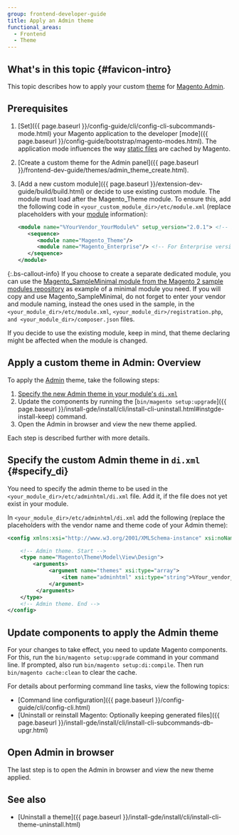 ```yaml
---
group: frontend-developer-guide
title: Apply an Admin theme
functional_areas:
  - Frontend
  - Theme
---
```


## What's in this topic {#favicon-intro}

This topic describes how to apply your custom [theme](https://glossary.magento.com/theme) for [Magento Admin](https://glossary.magento.com/magento-admin).

## Prerequisites

1. [Set]({{ page.baseurl }}/config-guide/cli/config-cli-subcommands-mode.html) your Magento application to the developer [mode]({{ page.baseurl }}/config-guide/bootstrap/magento-modes.html). The application mode influences the way [static files](https://glossary.magento.com/static-files) are cached by Magento.
1. [Create a custom theme for the Admin panel]({{ page.baseurl }}/frontend-dev-guide/themes/admin_theme_create.html).
1. [Add a new custom module]({{ page.baseurl }}/extension-dev-guide/build/build.html) or decide to use existing custom module. The module must load after the Magento_Theme module. To ensure this, add the following code in `<your_custom_module_dir>/etc/module.xml` (replace placeholders with your [module](https://glossary.magento.com/module) information):

   ```xml
   <module name="%YourVendor_YourModule%" setup_version="2.0.1"> <!-- Example: "Magento_Backend" -->
      <sequence>
         <module name="Magento_Theme"/>
         <module name="Magento_Enterprise"/> <!-- For Enterprise versions only -->
      </sequence>
   </module>
   ```

{:.bs-callout-info}
If you choose to create a separate dedicated module, you can use the [Magento_SampleMinimal module from the Magento 2 sample modules repository](https://github.com/magento/magento2-samples/tree/master/sample-module-minimal) as example of a minimal module you need. If you will copy and use Magento_SampleMinimal, do not forget to enter your vendor and module naming, instead the ones used in the sample, in the `<your_module_dir>/etc/module.xml`, `<your_module_dir>/registration.php`, `and <your_module_dir>/composer.json` files.

If you decide to use the existing module, keep in mind, that theme declaring might be affected when the module is changed.

## Apply a custom theme in Admin: Overview

To apply the [Admin](https://glossary.magento.com/admin) theme, take the following steps:

1. [Specify the new Admin theme in your module's `di.xml`](#specify_di)
1. Update the components by running the [`bin/magento setup:upgrade`]({{ page.baseurl }}/install-gde/install/cli/install-cli-uninstall.html#instgde-install-keep) command.
1. Open the Admin in browser and view the new theme applied.

Each step is described further with more details.

## Specify the custom Admin theme in `di.xml` {#specify_di}

You need to specify the admin theme to be used in the `<your_module_dir>/etc/adminhtml/di.xml` file. Add it, if the file does not yet exist in your module.

In `<your_module_dir>/etc/adminhtml/di.xml` add the following (replace the placeholders with the vendor name and theme code of your Admin theme):

```xml
<config xmlns:xsi="http://www.w3.org/2001/XMLSchema-instance" xsi:noNamespaceSchemaLocation="urn:magento:framework:ObjectManager/etc/config.xsd">

    <!-- Admin theme. Start -->
    <type name="Magento\Theme\Model\View\Design">
        <arguments>
             <argument name="themes" xsi:type="array">
                 <item name="adminhtml" xsi:type="string">%Your_vendor_dir%/%your_theme_code%</item> <!-- Example: "Magento/backend" -->
             </argument>
         </arguments>
    </type>
    <!-- Admin theme. End -->
</config>
```

## Update components to apply the Admin theme

For your changes to take effect, you need to update Magento components. For this,
run the `bin/magento setup:upgrade` command in your command line. If prompted, also run `bin/magento setup:di:compile`. Then run `bin/magento cache:clean` to clear the cache.

For details about performing command line tasks, view the following topics:

-  [Command line configuration]({{ page.baseurl }}/config-guide/cli/config-cli.html)
-  [Uninstall or reinstall Magento: Optionally keeping generated files]({{ page.baseurl }}/install-gde/install/cli/install-cli-subcommands-db-upgr.html)

## Open Admin in browser

The last step is to open the Admin in browser and view the new theme applied.

## See also

-  [Uninstall a theme]({{ page.baseurl }}/install-gde/install/cli/install-cli-theme-uninstall.html)
